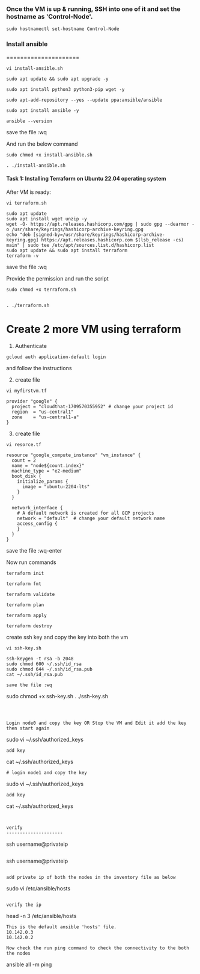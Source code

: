 ### Once the VM is up & running, SSH into one of it and set the hostname as 'Control-Node'. 
```
sudo hostnamectl set-hostname Control-Node
```

### Install ansible
=====================
```
vi install-ansible.sh
```
```
sudo apt update && sudo apt upgrade -y
```
```
sudo apt install python3 python3-pip wget -y
```
```
sudo apt-add-repository --yes --update ppa:ansible/ansible
```
```
sudo apt install ansible -y
```
```
ansible --version
```

save the file :wq

And run the below command


```
sudo chmod +x install-ansible.sh
```
```
. ./install-ansible.sh
```


#### Task 1: Installing Terraform on Ubuntu 22.04 operating system

After VM is ready:

```
vi terraform.sh
```
```
sudo apt update
sudo apt install wget unzip -y
wget -O- https://apt.releases.hashicorp.com/gpg | sudo gpg --dearmor -o /usr/share/keyrings/hashicorp-archive-keyring.gpg
echo "deb [signed-by=/usr/share/keyrings/hashicorp-archive-keyring.gpg] https://apt.releases.hashicorp.com $(lsb_release -cs) main" | sudo tee /etc/apt/sources.list.d/hashicorp.list
sudo apt update && sudo apt install terraform
terraform -v
```


save the file :wq

Provide the permission and run the script
```
sudo chmod +x terraform.sh 
```
```

. ./terraform.sh 
```

Create 2 more VM using terraform
===============================
1) Authenticate
```
gcloud auth application-default login  
```
and follow the instructions

2) create file
```
vi myfirstvm.tf 
```
```
provider "google" {
  project = "cloudthat-1709570355952" # change your project id
  region  = "us-central1"
  zone    = "us-central1-a"
}
```

3) create file
```
vi resorce.tf 
```
```
resource "google_compute_instance" "vm_instance" {
  count = 2
  name = "node${count.index}"
  machine_type = "e2-medium"
  boot_disk {
    initialize_params {
      image = "ubuntu-2204-lts"
    }
  }

  network_interface {
    # A default network is created for all GCP projects
    network = "default"  # change your default network name
    access_config {
    }
  }
}
```
save the file :wq-enter

Now run commands
```
terraform init
```
```
terraform fmt
```
```
terraform validate
```
```
terraform plan
```
```
terraform apply
```
```
terraform destroy
```

create  ssh key and copy the key into both the vm

```
vi ssh-key.sh
```
```
ssh-keygen -t rsa -b 2048
sudo chmod 600 ~/.ssh/id_rsa
sudo chmod 644 ~/.ssh/id_rsa.pub
cat ~/.ssh/id_rsa.pub
```
```
save the file :wq
```
sudo chmod +x ssh-key.sh
. ./ssh-key.sh
```



Login node0 and copy the key OR Stop the VM and Edit it add the key then start again
```
sudo vi  ~/.ssh/authorized_keys
```
add key
```
cat ~/.ssh/authorized_keys
```
# login node1 and copy the key
```
sudo vi ~/.ssh/authorized_keys
```
add key
```
cat ~/.ssh/authorized_keys
```


verify
---------------------
```
ssh username@privateip
```
```
ssh username@privateip
```

add private ip of both the nodes in the inventory file as below
```
sudo vi /etc/ansible/hosts
```

verify the ip
```
head -n 3 /etc/ansible/hosts 
```
This is the default ansible 'hosts' file.
10.142.0.3
10.142.0.2

Now check the run ping command to check the connectivity to the both the nodes

```
ansible all -m ping 
```








